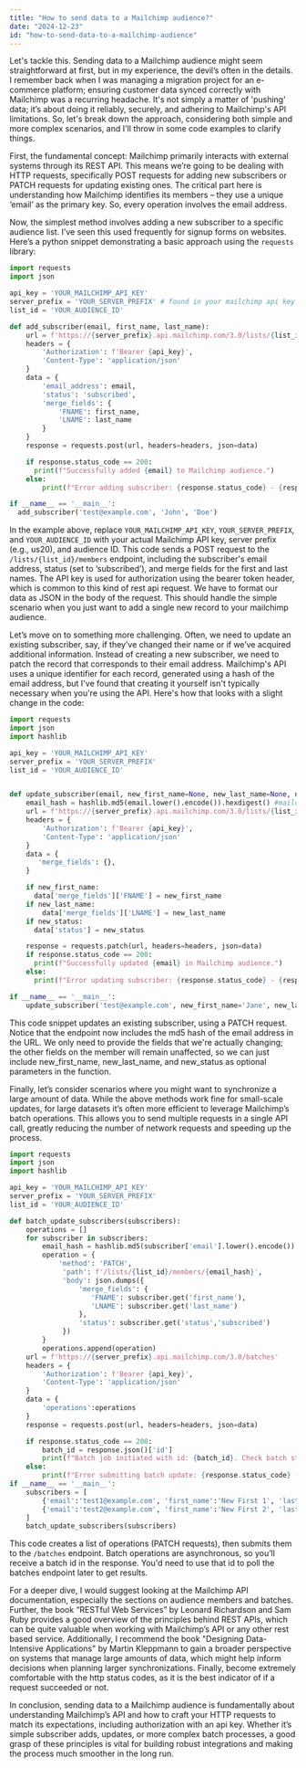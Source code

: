 ```yaml
---
title: "How to send data to a Mailchimp audience?"
date: "2024-12-23"
id: "how-to-send-data-to-a-mailchimp-audience"
---
```


Let's tackle this. Sending data to a Mailchimp audience might seem straightforward at first, but in my experience, the devil’s often in the details. I remember back when I was managing a migration project for an e-commerce platform; ensuring customer data synced correctly with Mailchimp was a recurring headache. It's not simply a matter of 'pushing' data; it’s about doing it reliably, securely, and adhering to Mailchimp's API limitations. So, let's break down the approach, considering both simple and more complex scenarios, and I'll throw in some code examples to clarify things.

First, the fundamental concept: Mailchimp primarily interacts with external systems through its REST API. This means we’re going to be dealing with HTTP requests, specifically POST requests for adding new subscribers or PATCH requests for updating existing ones. The critical part here is understanding how Mailchimp identifies its members – they use a unique ‘email’ as the primary key. So, every operation involves the email address.

Now, the simplest method involves adding a new subscriber to a specific audience list. I’ve seen this used frequently for signup forms on websites. Here’s a python snippet demonstrating a basic approach using the `requests` library:

```python
import requests
import json

api_key = 'YOUR_MAILCHIMP_API_KEY'
server_prefix = 'YOUR_SERVER_PREFIX' # found in your mailchimp api key
list_id = 'YOUR_AUDIENCE_ID'

def add_subscriber(email, first_name, last_name):
    url = f'https://{server_prefix}.api.mailchimp.com/3.0/lists/{list_id}/members'
    headers = {
        'Authorization': f'Bearer {api_key}',
        'Content-Type': 'application/json'
    }
    data = {
        'email_address': email,
        'status': 'subscribed',
        'merge_fields': {
            'FNAME': first_name,
            'LNAME': last_name
        }
    }
    response = requests.post(url, headers=headers, json=data)

    if response.status_code == 200:
      print(f"Successfully added {email} to Mailchimp audience.")
    else:
        print(f"Error adding subscriber: {response.status_code} - {response.text}")

if __name__ == '__main__':
  add_subscriber('test@example.com', 'John', 'Doe')
```

In the example above, replace `YOUR_MAILCHIMP_API_KEY`, `YOUR_SERVER_PREFIX`, and `YOUR_AUDIENCE_ID` with your actual Mailchimp API key, server prefix (e.g., us20), and audience ID. This code sends a POST request to the `/lists/{list_id}/members` endpoint, including the subscriber's email address, status (set to ‘subscribed’), and merge fields for the first and last names. The API key is used for authorization using the bearer token header, which is common to this kind of rest api request. We have to format our data as JSON in the body of the request. This should handle the simple scenario when you just want to add a single new record to your mailchimp audience.

Let’s move on to something more challenging. Often, we need to update an existing subscriber, say, if they’ve changed their name or if we’ve acquired additional information. Instead of creating a new subscriber, we need to patch the record that corresponds to their email address. Mailchimp's API uses a unique identifier for each record, generated using a hash of the email address, but I've found that creating it yourself isn't typically necessary when you're using the API. Here's how that looks with a slight change in the code:

```python
import requests
import json
import hashlib

api_key = 'YOUR_MAILCHIMP_API_KEY'
server_prefix = 'YOUR_SERVER_PREFIX'
list_id = 'YOUR_AUDIENCE_ID'


def update_subscriber(email, new_first_name=None, new_last_name=None, new_status=None):
    email_hash = hashlib.md5(email.lower().encode()).hexdigest() #mailchimp requires md5 hash of the lowercase email
    url = f'https://{server_prefix}.api.mailchimp.com/3.0/lists/{list_id}/members/{email_hash}'
    headers = {
        'Authorization': f'Bearer {api_key}',
        'Content-Type': 'application/json'
    }
    data = {
       'merge_fields': {},
    }

    if new_first_name:
      data['merge_fields']['FNAME'] = new_first_name
    if new_last_name:
        data['merge_fields']['LNAME'] = new_last_name
    if new_status:
      data['status'] = new_status

    response = requests.patch(url, headers=headers, json=data)
    if response.status_code == 200:
      print(f"Successfully updated {email} in Mailchimp audience.")
    else:
      print(f"Error updating subscriber: {response.status_code} - {response.text}")

if __name__ == '__main__':
    update_subscriber('test@example.com', new_first_name='Jane', new_last_name='Doe', new_status='pending')
```

This code snippet updates an existing subscriber, using a PATCH request. Notice that the endpoint now includes the md5 hash of the email address in the URL. We only need to provide the fields that we're actually changing; the other fields on the member will remain unaffected, so we can just include new_first_name, new_last_name, and new_status as optional parameters in the function.

Finally, let’s consider scenarios where you might want to synchronize a large amount of data. While the above methods work fine for small-scale updates, for large datasets it’s often more efficient to leverage Mailchimp’s batch operations. This allows you to send multiple requests in a single API call, greatly reducing the number of network requests and speeding up the process.

```python
import requests
import json
import hashlib

api_key = 'YOUR_MAILCHIMP_API_KEY'
server_prefix = 'YOUR_SERVER_PREFIX'
list_id = 'YOUR_AUDIENCE_ID'

def batch_update_subscribers(subscribers):
    operations = []
    for subscriber in subscribers:
        email_hash = hashlib.md5(subscriber['email'].lower().encode()).hexdigest()
        operation = {
            'method': 'PATCH',
             'path': f'/lists/{list_id}/members/{email_hash}',
             'body': json.dumps({
                 'merge_fields': {
                    'FNAME': subscriber.get('first_name'),
                    'LNAME': subscriber.get('last_name')
                 },
                 'status': subscriber.get('status','subscribed')
             })
        }
        operations.append(operation)
    url = f'https://{server_prefix}.api.mailchimp.com/3.0/batches'
    headers = {
        'Authorization': f'Bearer {api_key}',
        'Content-Type': 'application/json'
    }
    data = {
        'operations':operations
    }
    response = requests.post(url, headers=headers, json=data)

    if response.status_code == 200:
        batch_id = response.json()['id']
        print(f"Batch job initiated with id: {batch_id}. Check batch status for results.")
    else:
        print(f"Error submitting batch update: {response.status_code} - {response.text}")
if __name__ == '__main__':
    subscribers = [
        {'email':'test1@example.com', 'first_name':'New First 1', 'last_name':'New Last 1', 'status':'subscribed'},
        {'email':'test2@example.com', 'first_name':'New First 2', 'last_name':'New Last 2', 'status':'unsubscribed'},
    ]
    batch_update_subscribers(subscribers)
```

This code creates a list of operations (PATCH requests), then submits them to the `/batches` endpoint. Batch operations are asynchronous, so you’ll receive a batch id in the response. You'd need to use that id to poll the batches endpoint later to get results.

For a deeper dive, I would suggest looking at the Mailchimp API documentation, especially the sections on audience members and batches. Further, the book “RESTful Web Services” by Leonard Richardson and Sam Ruby provides a good overview of the principles behind REST APIs, which can be quite valuable when working with Mailchimp’s API or any other rest based service. Additionally, I recommend the book "Designing Data-Intensive Applications" by Martin Kleppmann to gain a broader perspective on systems that manage large amounts of data, which might help inform decisions when planning larger synchronizations. Finally, become extremely comfortable with the http status codes, as it is the best indicator of if a request succeeded or not.

In conclusion, sending data to a Mailchimp audience is fundamentally about understanding Mailchimp’s API and how to craft your HTTP requests to match its expectations, including authorization with an api key. Whether it’s simple subscriber adds, updates, or more complex batch processes, a good grasp of these principles is vital for building robust integrations and making the process much smoother in the long run.

